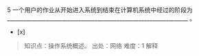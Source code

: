 5
一个用户的作业从开始进入系统到结束在计算机系统中经过的阶段为
__________________________________________________________________ 。
- [x]  

> 知识点：操作系统概述。
> 出处：网络
> 难度：1
> 解释
